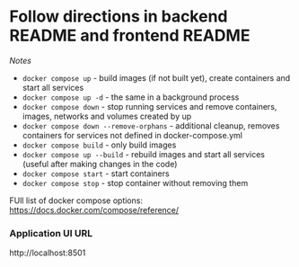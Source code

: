 # Follow directions in backend README and frontend README
*Notes*

* `docker compose up` - build images (if not built yet), create containers and start all services  
* `docker compose up -d` - the same in a background process  
* `docker compose down` - stop running services and remove containers, images, networks and volumes created by up 
* `docker compose down --remove-orphans` - additional cleanup, removes containers for services not defined in docker-compose.yml
* `docker compose build` - only build images  
* `docker compose up --build` - rebuild images and start all services (useful after making changes in the code)
* `docker compose start` - start containers
* `docker compose stop` - stop container without removing them

FUll list of docker compose options: https://docs.docker.com/compose/reference/

### Application UI URL
http://localhost:8501
